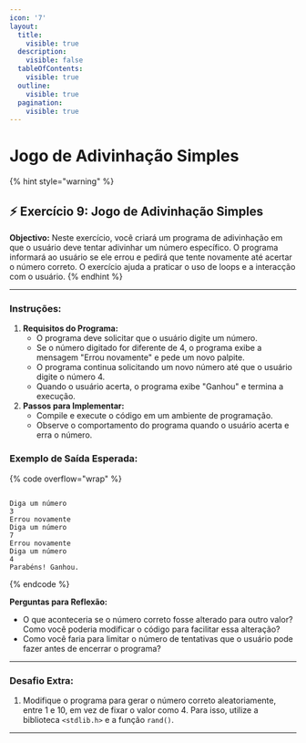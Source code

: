 ```yaml
---
icon: '7'
layout:
  title:
    visible: true
  description:
    visible: false
  tableOfContents:
    visible: true
  outline:
    visible: true
  pagination:
    visible: true
---
```


# Jogo de Adivinhação Simples

{% hint style="warning" %}
## ⚡️ Exercício 9:  Jogo de Adivinhação Simples



**Objectivo:** Neste exercício, você criará um programa de adivinhação em que o usuário deve tentar adivinhar um número específico. O programa informará ao usuário se ele errou e pedirá que tente novamente até acertar o número correto. O exercício ajuda a praticar o uso de loops e a interacção com o usuário.
{% endhint %}



***



### **Instruções:**

1. **Requisitos do Programa:**
   * O programa deve solicitar que o usuário digite um número.
   * Se o número digitado for diferente de 4, o programa exibe a mensagem "Errou novamente" e pede um novo palpite.
   * O programa continua solicitando um novo número até que o usuário digite o número 4.
   * Quando o usuário acerta, o programa exibe "Ganhou" e termina a execução.
2. **Passos para Implementar:**
   * Compile e execute o código em um ambiente de programação.
   * Observe o comportamento do programa quando o usuário acerta e erra o número.

### **Exemplo de Saída Esperada:**

{% code overflow="wrap" %}
```

Diga um número
3
Errou novamente
Diga um número
7
Errou novamente
Diga um número
4
Parabéns! Ganhou.

```
{% endcode %}

**Perguntas para Reflexão:**

* O que aconteceria se o número correto fosse alterado para outro valor? Como você poderia modificar o código para facilitar essa alteração?
* Como você faria para limitar o número de tentativas que o usuário pode fazer antes de encerrar o programa?



***



### **Desafio Extra:**

1. Modifique o programa para gerar o número correto aleatoriamente, entre 1 e 10, em vez de fixar o valor como 4. Para isso, utilize a biblioteca `<stdlib.h>` e a função `rand()`.



***

